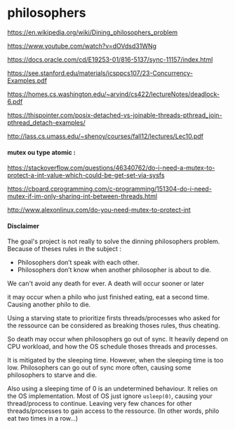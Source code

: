 # philosophers

https://en.wikipedia.org/wiki/Dining_philosophers_problem

https://www.youtube.com/watch?v=dOVdsd31WNg

https://docs.oracle.com/cd/E19253-01/816-5137/sync-11157/index.html

https://see.stanford.edu/materials/icsppcs107/23-Concurrency-Examples.pdf

https://homes.cs.washington.edu/~arvind/cs422/lectureNotes/deadlock-6.pdf

https://thispointer.com/posix-detached-vs-joinable-threads-pthread_join-pthread_detach-examples/

http://lass.cs.umass.edu/~shenoy/courses/fall12/lectures/Lec10.pdf

####  mutex ou type atomic :

https://stackoverflow.com/questions/46340762/do-i-need-a-mutex-to-protect-a-int-value-which-could-be-get-set-via-sysfs

https://cboard.cprogramming.com/c-programming/151304-do-i-need-mutex-if-im-only-sharing-int-between-threads.html

http://www.alexonlinux.com/do-you-need-mutex-to-protect-int

#### Disclaimer
The goal's project is not really to solve the dinning philosophers problem.
Because of theses rules in the subject :

- Philosophers don’t speak with each other.
- Philosophers don’t know when another philosopher is about to die.

We can't avoid any death for ever. A death will occur sooner or later 

it may occur when a philo who just finished eating, eat a second time. Causing another philo to die.

Using a starving state to prioritize firsts threads/processes who asked for the ressource can be considered as breaking thoses rules, thus cheating.

So death may occur when philosophers go out of sync.
It heavily depend on CPU workload, and how the OS schedule thoses threads and processes.

It is mitigated by the sleeping time. However, when the sleeping time is too low.
Philosophers can go out of sync more often, causing some philosophers to starve and die.

Also using a sleeping time of 0 is an undetermined behaviour. It relies on the OS implementation.
Most of OS just ignore `usleep(0)`, causing your thread/process to continue.
Leaving very few chances for other threads/processes to gain access to the ressource.
(In other words, philo eat two times in a row...)

